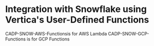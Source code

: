 # Integration with Snowflake using Vertica's User-Defined Functions
CADP-SNOW-AWS-Functionsis for AWS Lambda 
CADP-SNOW-GCP-Functions is for GCP Functions

